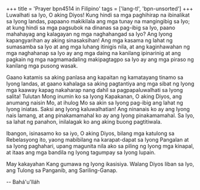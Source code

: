 +++
title = 'Prayer bpn4514 in Filipino'
tags = ['lang-tl', 'bpn-unsorted']
+++
Luwalhati sa Iyo, O aking Diyos! Kung hindi sa mga paghihirap na ibinalikat sa Iyong landas, papaano makikilala ang mga tunay na mangingibig sa Iyo; at kung hindi sa mga pagsubok na dinanas sa pag-ibig sa Iyo, paano mahahayag ang kalagayan ng mga naghahangad sa Iyo? Ang Iyong kapangyarihan ay aking sinasaksihan! Ang mga kasama ng lahat ng sumasamba sa Iyo at ang mga luhang itinigis nila, at ang kaginhawahan ng mga naghahanap sa Iyo ay ang mga daing na kanilang ipinarinig at ang pagkain ng mga nagmamadaling makipagtagpo sa Iyo ay ang mga piraso ng kanilang mga pusong wasak.

Gaano katamis sa aking panlasa ang kapaitan ng kamatayang tinamo sa Iyong landas, at gaano kahalaga sa aking pagtantiya ang mga sibat ng Iyong mga kaaway kapag nakaharap nang dahil sa pagpapaluwalhati sa Iyong salita! Tulutan Mong inumin ko sa Iyong Kapakanan, O aking Diyos, ang anumang naisin Mo, at ihulog Mo sa akin sa Iyong pag-ibig ang lahat ng Iyong iniatas. Saksi ang Iyong kaluwalhatian! Ang ninanais ko ay ang Iyong nais lamang, at ang pinakamamahal ko ay ang Iyong pinakamamahal. Sa Iyo, sa lahat ng panahon, inilalagak ko ang aking buong pagtitiwala.

Ibangon, isinasamo ko sa iyo, O aking Diyos, bilang mga katulong sa Rebelasyong ito, yaong mabibilang na karapat-dapat sa Iyong Pangalan at sa Iyong paghahari, upang magunita nila ako sa piling ng Iyong mga kinapal, at itaas ang mga bandila ng Iyong tagumpay sa Iyong lupain.

May kakayahan Kang gumawa ng Iyong ikasisiya. Walang Diyos liban sa Iyo, ang Tulong sa Panganib, ang Sariling-Ganap.

-- Bahá'u'lláh
